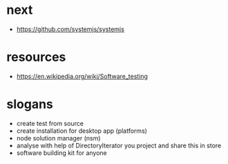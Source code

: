 # next
- https://github.com/systemjs/systemjs

# resources
- https://en.wikipedia.org/wiki/Software_testing

# slogans
- create test from source
- create installation for desktop app (platforms)
- node solution manager (nsm)
- analyse with help of DirectoryIterator you project and share this in store
- software building kit for anyone
